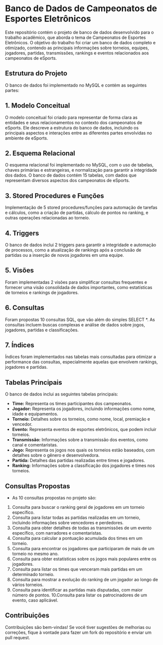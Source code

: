 # Banco de Dados de Campeonatos de Esportes Eletrônicos
Este repositório contém o projeto de banco de dados desenvolvido para o trabalho acadêmico, que aborda o tema de Campeonatos de Esportes Eletrônicos. O objetivo do trabalho foi criar um banco de dados completo e otimizado, contendo as principais informações sobre torneios, equipes, jogadores, partidas, transmissões, rankings e eventos relacionados aos campeonatos de eSports.

## Estrutura do Projeto
O banco de dados foi implementado no MySQL e contém as seguintes partes:

## 1. Modelo Conceitual
O modelo conceitual foi criado para representar de forma clara as entidades e seus relacionamentos no contexto dos campeonatos de eSports. Ele descreve a estrutura do banco de dados, incluindo os principais aspectos e interações entre as diferentes partes envolvidas no ambiente de eSports.

## 2. Esquema Relacional
O esquema relacional foi implementado no MySQL, com o uso de tabelas, chaves primárias e estrangeiras, e normalização para garantir a integridade dos dados. O banco de dados contém 15 tabelas, com dados que representam diversos aspectos dos campeonatos de eSports.

## 3. Stored Procedures e Funções
Implementação de 5 stored procedures/funções para automação de tarefas e cálculos, como a criação de partidas, cálculo de pontos no ranking, e outras operações relacionadas ao torneio.

## 4. Triggers
O banco de dados inclui 2 triggers para garantir a integridade e automação de processos, como a atualização de rankings após a conclusão de partidas ou a inserção de novos jogadores em uma equipe.

## 5. Visões
Foram implementadas 2 visões para simplificar consultas frequentes e fornecer uma visão consolidada de dados importantes, como estatísticas de torneios e rankings de jogadores.

## 6. Consultas
Foram propostas 10 consultas SQL, que vão além do simples SELECT *. As consultas incluem buscas complexas e análise de dados sobre jogos, jogadores, partidas e classificações.

## 7. Índices
Índices foram implementados nas tabelas mais consultadas para otimizar a performance das consultas, especialmente aquelas que envolvem rankings, jogadores e partidas.

## Tabelas Principais
O banco de dados inclui as seguintes tabelas principais:

- **Time:** Representa os times participantes dos campeonatos.
- **Jogador:** Representa os jogadores, incluindo informações como nome, idade e equipamentos.
- **Torneio:** Detalhes sobre os torneios, como nome, local, premiação e vencedor.
- **Evento:** Representa eventos de esportes eletrônicos, que podem incluir torneios.
- **Transmissão:** Informações sobre a transmissão dos eventos, como canal e comentaristas.
- **Jogo:** Representa os jogos nos quais os torneios estão baseados, com detalhes sobre o gênero e desenvolvedora.
- **Partida:** Detalhes das partidas realizadas entre times e jogadores.
- **Ranking:** Informações sobre a classificação dos jogadores e times nos torneios.
## Consultas Propostas
- As 10 consultas propostas no projeto são:

1. Consulta para buscar o ranking geral de jogadores em um torneio específico.
2. Consulta para listar todas as partidas realizadas em um torneio, incluindo informações sobre vencedores e perdedores.
3. Consulta para obter detalhes de todas as transmissões de um evento específico, com narradores e comentaristas.
4. Consulta para calcular a pontuação acumulada dos times em um torneio.
5. Consulta para encontrar os jogadores que participaram de mais de um torneio no mesmo ano.
6. Consulta para obter estatísticas sobre os jogos mais populares entre os jogadores.
7. Consulta para listar os times que venceram mais partidas em um determinado torneio.
8. Consulta para mostrar a evolução do ranking de um jogador ao longo de vários torneios.
9. Consulta para identificar as partidas mais disputadas, com maior número de pontos.
10.Consulta para listar os patrocinadores de um evento, caso aplicável.

## Contribuições
Contribuições são bem-vindas! Se você tiver sugestões de melhorias ou correções, fique à vontade para fazer um fork do repositório e enviar um pull request.

